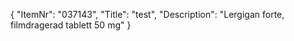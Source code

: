 {
  "ItemNr": "037143",
  "Title": "test",
  "Description": "Lergigan forte, filmdragerad tablett 50 mg"
}